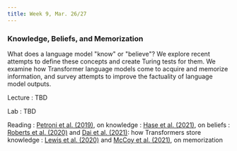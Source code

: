```yaml
---
title: Week 9, Mar. 26/27
---
```


### Knowledge, Beliefs, and Memorization

What does a language model "know" or "believe"? We explore recent attempts to define these concepts and create Turing tests for them. We examine how Transformer language models come to acquire and memorize information, and survey attempts to improve the factuality of language model outputs.

Lecture
: TBD

Lab
: TBD

Reading
: [Petroni et al. (2019)](https://arxiv.org/abs/1909.01066), on knowledge
: [Hase et al. (2021)](https://arxiv.org/abs/2111.13654), on beliefs
: [Roberts et al. (2020)](https://arxiv.org/abs/2002.08910) and [Dai et al. (2021)](https://arxiv.org/abs/2104.08696): how Transformers store knowledge
: [Lewis et al. (2020)](https://arxiv.org/abs/2008.02637) and [McCoy et al. (2021)](https://arxiv.org/abs/2111.09509), on memorization
